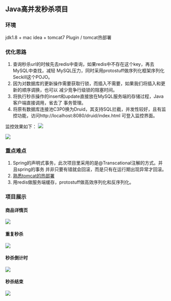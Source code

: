 ## Java高并发秒杀项目
### 环境
jdk1.8 + mac idea + tomcat7 Plugin / tomcat热部署
### 优化思路
1. 查询秒杀url的时候先去redis中查询，如果redis中不存在这个key，再去MySQL中查找，减轻
MySQL压力，同时采用protostuff做序列化框架序列化Seckill这个POJO。
2. 因为对数据库的更新操作需要获取行锁，而插入不需要，如果我们将插入和更新的顺序调换，也可以
减少竞争行级锁的阻塞时间。
3. 将执行秒杀操作的insert和update直接放在MySQL服务端的存储过程，Java客户端直接调用，省去了
事务管理。
4. 将原有数据库连接池C3P0换为Druid，其支持SQL拦截，并发性较好，且有监控功能，访问http://localhost:8080/druid/index.html 可登入监控界面。

监控效果如下：
![](https://ws1.sinaimg.cn/large/73d640f7ly1fu40v01qcvj226u11ggwb.jpg)

![](https://ws1.sinaimg.cn/large/73d640f7ly1fu40uzv68xj226m0fowjn.jpg)

### 重点难点
1. Spring的声明式事务，此次项目里采用的是@Transcational注解的方式。并且spring的事务
并非只要有错就会回滚，而是只有在运行期出现异常才回滚。
2. [熟悉tomcat的热部署](https://www.jianshu.com/p/0458f2f5eecd)
3. 用redis做服务端缓存，protostuff做高效序列化和反序列化。
### 项目展示
#### 商品详情页
![](https://ws1.sinaimg.cn/large/73d640f7ly1ftubnr1mllj21t00ligpx.jpg)
#### 重复秒杀
![](https://ws1.sinaimg.cn/large/73d640f7ly1ftubnr1mllj21t00ligpx.jpg)
#### 秒杀倒计时
![](https://ws1.sinaimg.cn/large/73d640f7ly1ftubnwblbej21sw0auq4j.jpg)
#### 秒杀结束
![](https://ws1.sinaimg.cn/large/73d640f7ly1ftubnufz1jj21sc0akq4a.jpg)
